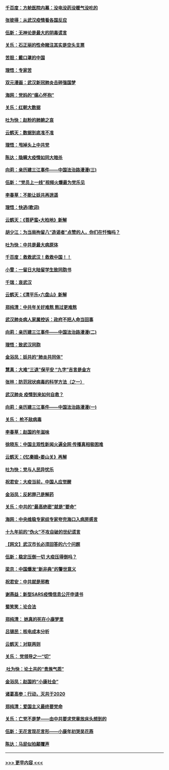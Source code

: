 #### [千百度：方舱医院内幕：没电没药没暖气没吃的](../pages/nsc993/n11850211.md?t=02072231) 
#### [张彼得：从武汉疫情看各国反应](../pages/nsc993/n11850102.md?t=02072231) 
#### [伍新：无神论是最大的阴毒谎言](../pages/nsc993/n11846129.md?t=02072231) 
#### [关乐：石正丽的性命赌注其实是空头支票](../pages/nsc993/n11846109.md?t=02072231) 
#### [苦胆：戴口罩的中国](../pages/nsc993/n11845576.md?t=02072231) 
#### [理悟：专家苦](../pages/nsc993/n11845564.md?t=02072231) 
#### [双元漫画：武汉新冠肺炎击碎强国梦](../pages/nsc993/n11843320.md?t=02072231) 
#### [海网：党妈的“瘟心怀抱”](../pages/nsc993/n11840740.md?t=02072231) 
#### [关乐：红朝大数据](../pages/nsc993/n11840675.md?t=02072231) 
#### [吐为快：赵粉的肺腑之哀](../pages/nsc993/n11840618.md?t=02072231) 
#### [云鹤天：数据到底准不准](../pages/nsc993/n11840325.md?t=02072231) 
#### [理悟：甩掉头上中共党](../pages/nsc993/n11838826.md?t=02072231) 
#### [陈达：隐瞒大疫情如同大暗杀](../pages/nsc993/n11838771.md?t=02072231) 
#### [向莉：亲历建三江事件——中国法治路漫漫(三)](../pages/nsc993/n11831825.md?t=02072231) 
#### [伍新：“党员上一线”视频火爆最为党乐见](../pages/nsc993/n11838200.md?t=02072231) 
#### [李春草：不能让妖共再逍遥](../pages/nsc993/n11838102.md?t=02072231) 
#### [理悟：快逃(歌词)](../pages/nsc993/n11838083.md?t=02072231) 
#### [云鹤天：《菩萨蛮▪大柏地》新解](../pages/nsc993/n11838059.md?t=02072231) 
#### [胡少江：为当局拘留八“造谣者”点赞的人，你们在忏悔吗？](../pages/nsc993/n11836801.md?t=02072231) 
#### [吐为快：中共是最大病原体](../pages/nsc993/n11836748.md?t=02072231) 
#### [千百度：救救武汉！救救中国！！](../pages/nsc993/n11836145.md?t=02072231) 
#### [小雪：一留日大陆留学生致同胞书](../pages/nsc993/n11834624.md?t=02072231) 
#### [千瑞：哀武汉](../pages/nsc993/n11833647.md?t=02072231) 
#### [云鹤天：《清平乐▪六盘山》新解](../pages/nsc993/n11833611.md?t=02072231) 
#### [郑纯清：中共年关好难熬 熬过更难熬](../pages/nsc993/n11833489.md?t=02072231) 
#### [武汉肺炎病人家属控诉：政府不把人命当回事](../pages/nsc993/n11833205.md?t=02072231) 
#### [向莉：亲历建三江事件——中国法治路漫漫(二)](../pages/nsc993/n11829102.md?t=02072231) 
#### [理悟：致武汉同胞](../pages/nsc993/n11831522.md?t=02072231) 
#### [金浴凤：妖共的“肺炎共同体”](../pages/nsc993/n11829448.md?t=02072231) 
#### [慧真：大难“三退”保平安 “九字”吉言是金方](../pages/nsc993/n11829501.md?t=02072231) 
#### [张林：防范冠状病毒的科学方法（之一）](../pages/nsc993/n11828618.md?t=02072231) 
#### [武汉肺炎 疫情到来如何自救？](../pages/nsc993/n11827632.md?t=02072231) 
#### [向莉：亲历建三江事件——中国法治路漫漫(一)](../pages/nsc993/n11827190.md?t=02072231) 
#### [关乐： 枪不敌病毒](../pages/nsc993/n11826746.md?t=02072231) 
#### [李春草：赵国的年滋味](../pages/nsc993/n11826321.md?t=02072231) 
#### [徐晓东：中国主观性新闻火遍全网 传播真相极困难](../pages/nsc993/n11826508.md?t=02072231) 
#### [云鹤天：《忆秦娥▪娄山关》再解](../pages/nsc993/n11824682.md?t=02072231) 
#### [吐为快：党与人民异忧乐](../pages/nsc993/n11824660.md?t=02072231) 
#### [祝君安：大疫当前，中国人应觉醒](../pages/nsc993/n11821946.md?t=02072231) 
#### [金浴凤：反躬罪己是解药](../pages/nsc993/n11820280.md?t=02072231) 
#### [关乐：中共的“最高绝密”就是“要命”](../pages/nsc993/n11816946.md?t=02072231) 
#### [海网：中央维稳专家组专家夸完海口入病房感言](../pages/nsc993/n11815138.md?t=02072231) 
#### [十九年前的“伪火”不攻自破的世纪谎言](../pages/nsc993/n11813238.md?t=02072231) 
#### [【网文】武汉市长必须回答的六个问题](../pages/nsc993/n11813848.md?t=02072231) 
#### [伍新：稳定压倒一切 大疫压得倒吗？](../pages/nsc993/n11812634.md?t=02072231) 
#### [梁京：中国爆发“新非典”的警世意义](../pages/nsc993/n11812554.md?t=02072231) 
#### [祝君安：中共就是邪教](../pages/nsc993/n11812431.md?t=02072231) 
#### [谢燕益：新型SARS疫情信息公开申请书](../pages/nsc993/n11808840.md?t=02072231) 
#### [蜀笑笑：论合法](../pages/nsc993/n11808064.md?t=02072231) 
#### [郑纯清： 她真的死在小康梦里](../pages/nsc993/n11806623.md?t=02072231) 
#### [吕锡民：核电成本分析](../pages/nsc993/n11806284.md?t=02072231) 
#### [云鹤天：对联两则](../pages/nsc993/n11805957.md?t=02072231) 
#### [关乐： 党领导之一“切”](../pages/nsc993/n11804505.md?t=02072231) 
#### [ 吐为快：论土共的“贵族气质”](../pages/nsc993/n11804490.md?t=02072231) 
#### [金浴凤：赵国的“小康社会”](../pages/nsc993/n11804452.md?t=02072231) 
#### [诸葛高参：行动，灭共于2020](../pages/nsc993/n11804120.md?t=02072231) 
#### [郑纯清：爱国主义最终要党命](../pages/nsc993/n11802197.md?t=02072231) 
#### [关乐：亡党不是梦——由中共要求党章放床头想到的](../pages/nsc993/n11802156.md?t=02072231) 
#### [伍新：无花言现花言形——小康年初哭吴花燕](../pages/nsc993/n11800044.md?t=02072231) 
#### [陈达：马屁似拍颠覆声](../pages/nsc993/n11800010.md?t=02072231) 

----
#### [ >>> 更早内容 <<< ](../indexes/nsc993-earlier.md)
